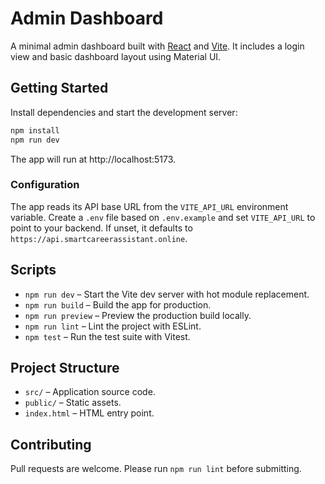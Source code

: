 # Admin Dashboard

A minimal admin dashboard built with [React](https://react.dev/) and [Vite](https://vitejs.dev/). It includes a login view and basic dashboard layout using Material UI.

## Getting Started

Install dependencies and start the development server:

```bash
npm install
npm run dev
```

The app will run at http://localhost:5173.

### Configuration

The app reads its API base URL from the `VITE_API_URL` environment variable. Create a `.env` file based on `.env.example` and set
`VITE_API_URL` to point to your backend. If unset, it defaults to `https://api.smartcareerassistant.online`.

## Scripts

- `npm run dev` – Start the Vite dev server with hot module replacement.
- `npm run build` – Build the app for production.
- `npm run preview` – Preview the production build locally.
- `npm run lint` – Lint the project with ESLint.
- `npm test` – Run the test suite with Vitest.

## Project Structure

- `src/` – Application source code.
- `public/` – Static assets.
- `index.html` – HTML entry point.

## Contributing

Pull requests are welcome. Please run `npm run lint` before submitting.

